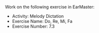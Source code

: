 Work on the following exercise in EarMaster:
- Activity: Melody Dictation
- Exercise Name: Do, Re, Mi, Fa
- Exercise Number: 7.3
